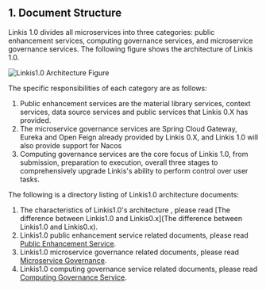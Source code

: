 ## 1. Document Structure

Linkis 1.0 divides all microservices into three categories: public enhancement services, computing governance services, and microservice governance services. The following figure shows the architecture of Linkis 1.0.

![Linkis1.0 Architecture Figure](./../Images/Architecture/Linkis1.0-architecture.png)

The specific responsibilities of each category are as follows:

1. Public enhancement services are the material library services, context services, data source services and public services that Linkis 0.X has provided.
2. The microservice governance services are Spring Cloud Gateway, Eureka and Open Feign already provided by Linkis 0.X, and Linkis 1.0 will also provide support for Nacos
3. Computing governance services are the core focus of Linkis 1.0, from submission, preparation to execution, overall three stages to comprehensively upgrade Linkis's ability to perform control over user tasks.

The following is a directory listing of Linkis1.0 architecture documents:

1. The characteristics of Linkis1.0's architecture , please read [The difference between Linkis1.0 and Linkis0.x](The difference between Linkis1.0 and Linkis0.x).
2. Linkis1.0 public enhancement service related documents, please read [Public Enhancement Service](Public_Enhancement_Services\README.md).
3. Linkis1.0 microservice governance related documents, please read [Microservice Governance](Microservice_Governance_Services\README.md).
4. Linkis1.0 computing governance service related documents, please read [Computing Governance Service](Computation_Governance_Services\README.md).
